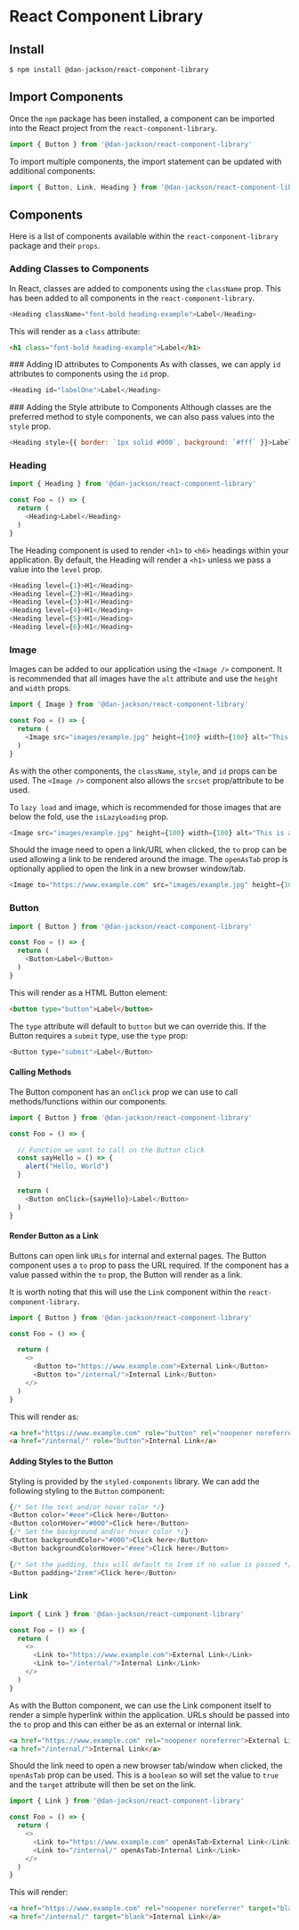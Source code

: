 # React Component Library

## Install
```shell
$ npm install @dan-jackson/react-component-library
```

## Import Components
Once the `npm` package has been installed, a component can be imported into the React project from the `react-component-library`.

```javascript
import { Button } from '@dan-jackson/react-component-library'
```

To import multiple components, the import statement can be updated with additional components:

```javascript
import { Button, Link, Heading } from '@dan-jackson/react-component-library'
```

## Components
Here is a list of components available within the `react-component-library` package and their `props`.

### Adding Classes to Components
In React, classes are added to components using the `className` prop. This has been added to all components in the `react-component-library`.

```javascript
<Heading className="font-bold heading-example">Label</Heading>
```

This will render as a `class` attribute:

```html
<h1 class="font-bold heading-example">Label</h1>
```

### Adding ID attributes to Components
As with classes, we can apply `id` attributes to components using the `id` prop.

```javascript
<Heading id="labelOne">Label</Heading>
```

### Adding the Style attribute to Components
Although classes are the preferred method to style components, we can also pass values into the `style` prop.

```javascript
<Heading style={{ border: `1px solid #000`, background: `#fff` }}>Label</Heading>
```

### Heading
```javascript
import { Heading } from '@dan-jackson/react-component-library'

const Foo = () => {
  return (
    <Heading>Label</Heading>
  )
}
```

The Heading component is used to render `<h1>` to `<h6>` headings within your application. By default, the Heading will render a `<h1>` unless we pass a value into the `level` prop.

```javascript
<Heading level={1}>H1</Heading>
<Heading level={2}>H1</Heading>
<Heading level={3}>H1</Heading>
<Heading level={4}>H1</Heading>
<Heading level={5}>H1</Heading>
<Heading level={6}>H1</Heading>
```

### Image
Images can be added to our application using the `<Image />` component. It is recommended that all images have the `alt` attribute and use the `height` and `width` props.

```javascript
import { Image } from '@dan-jackson/react-component-library'

const Foo = () => {
  return (
    <Image src="images/example.jpg" height={100} width={100} alt="This is an example of how to add the alt text." />
  )
}
```

As with the other components, the `className`, `style`, and `id` props can be used. The `<Image />` component also allows the `srcset` prop/attribute to be used.

To `lazy load` and image, which is recommended for those images that are below the fold, use the `isLazyLoading` prop.

```javascript
<Image src="images/example.jpg" height={100} width={100} alt="This is an example of how to add the alt text." isLazyLoading />
```

Should the image need to open a link/URL when clicked, the `to` prop can be used allowing a link to be rendered around the image. The `openAsTab` prop is optionally applied to open the link in a new browser window/tab.

```javascript
<Image to="https://www.example.com" src="images/example.jpg" height={100} width={100} alt="This is an example of how to add the alt text." isLazyLoading openAsTab />
```

### Button
```javascript
import { Button } from '@dan-jackson/react-component-library'

const Foo = () => {
  return (
    <Button>Label</Button>
  )
}
```

This will render as a HTML Button element:

```html
<button type="button">Label</button>
```

The `type` attribute will default to `button` but we can override this. If the Button requires a `submit` type, use the `type` prop:

```javascript
<Button type="submit">Label</Button>
```

#### Calling Methods
The Button component has an `onClick` prop we can use to call methods/functions within our components.

```javascript
import { Button } from '@dan-jackson/react-component-library'

const Foo = () => {

  // Function we want to call on the Button click
  const sayHello = () => {
    alert("Hello, World")
  }

  return (
    <Button onClick={sayHello}>Label</Button>
  )
}
```

#### Render Button as a Link
Buttons can open link `URLs` for internal and external pages. The Button component uses a `to` prop to pass the URL required. If the component has a value passed within the `to` prop, the Button will render as a link.

It is worth noting that this will use the `Link` component within the `react-component-library`.

```javascript
import { Button } from '@dan-jackson/react-component-library'

const Foo = () => {

  return (
    <>
      <Button to="https://www.example.com">External Link</Button>
      <Button to="/internal/">Internal Link</Button>
    </>
  )
}
```

This will render as:

```html
<a href="https://www.example.com" role="button" rel="noopener noreferrer">External Link</a>
<a href="/internal/" role="button">Internal Link</a>
```

#### Adding Styles to the Button
Styling is provided by the `styled-components` library. We can add the following styling to the `Button` component:

```javascript
{/* Set the text and/or hover color */}
<Button color="#eee">Click here</Button>
<Button colorHover="#000">Click here</Button>
{/* Set the background and/or hover color */}
<Button backgroundColor="#000">Click here</Button>
<Button backgroundColorHover="#eee">Click here</Button>

{/* Set the padding, this will default to 1rem if no value is passed */}
<Button padding="2rem">Click here</Button>
```

### Link
```javascript
import { Link } from '@dan-jackson/react-component-library'

const Foo = () => {
  return (
    <>
      <Link to="https://www.example.com">External Link</Link>
      <Link to="/internal/">Internal Link</Link>
    </>
  )
}
```

As with the Button component, we can use the Link component itself to render a simple hyperlink within the application. URLs should be passed into the `to` prop and this can either be as an external or internal link.

```html
<a href="https://www.example.com" rel="noopener noreferrer">External Link</a>
<a href="/internal/">Internal Link</a>
```

Should the link need to open a new browser tab/window when clicked, the `openAsTab` prop can be used. This is a `boolean` so will set the value to `true` and the `target` attribute will then be set on the link.

```javascript
import { Link } from '@dan-jackson/react-component-library'

const Foo = () => {
  return (
    <>
      <Link to="https://www.example.com" openAsTab>External Link</Link>
      <Link to="/internal/" openAsTab>Internal Link</Link>
    </>
  )
}
```

This will render:


```html
<a href="https://www.example.com" rel="noopener noreferrer" target="blank">External Link</a>
<a href="/internal/" target="blank">Internal Link</a>
```